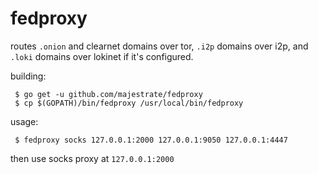 # fedproxy

routes `.onion` and clearnet domains over tor, `.i2p` domains over i2p, and `.loki` domains over lokinet if it's configured.

building:

     $ go get -u github.com/majestrate/fedproxy
     $ cp $(GOPATH)/bin/fedproxy /usr/local/bin/fedproxy
    
usage: 

     $ fedproxy socks 127.0.0.1:2000 127.0.0.1:9050 127.0.0.1:4447

then use socks proxy at `127.0.0.1:2000`

